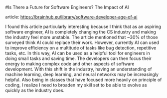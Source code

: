 #Is There a Future for Software Engineers? The Impact of AI

article: https://brainhub.eu/library/software-developer-age-of-ai

I found this article particularly interesting because I think that as an aspiring software engineer, AI is completely changing the CS industry and making the industry feel more unstable. The article mentioned that ~30% of those surveyed think AI could replace their work. However, currently AI can used to improve efficiency on a multitude of tasks like bug detection, repetitive tasks, etc. In this way, AI can be used as a helpful tool for engineers in doing small tasks and saving time. The developers can then focus their energy to making complex code and other aspects of software development. With this shift in the industry, having an understanding of machine learning, deep learning, and neural networks may be increasingly helpful. Also being in classes that have focused more heavily on principle of coding, I realize I need to broaden my skill set to be able to evolve as quickly as the industry does.
